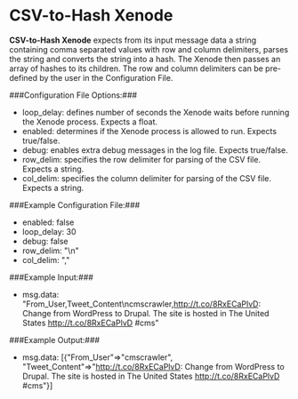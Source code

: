 CSV-to-Hash Xenode
==================

**CSV-to-Hash Xenode** expects from its input message data a string containing comma separated values with row and column delimiters, parses the string and converts the string into a hash. The Xenode then passes an array of hashes to its children. The row and column delimiters can be pre-defined by the user in the Configuration File.

###Configuration File Options:###
* loop_delay: defines number of seconds the Xenode waits before running the Xenode process. Expects a float. 
* enabled: determines if the Xenode process is allowed to run. Expects true/false.
* debug: enables extra debug messages in the log file. Expects true/false.
* row_delim: specifies the row delimiter for parsing of the CSV file. Expects a string.
* col_delim: specifies the column delimiter for parsing of the CSV file. Expects a string.

###Example Configuration File:###
* enabled: false
* loop_delay: 30
* debug: false
* row_delim: "\n"
* col_delim: ","

###Example Input:###
* msg.data: "From_User,Tweet_Content\ncmscrawler,http://t.co/8RxECaPlvD: Change from WordPress to Drupal. The site is hosted in The United States http://t.co/8RxECaPlvD #cms"

###Example Output:###
* msg.data:  [{"From_User"=>"cmscrawler", "Tweet_Content"=>"http://t.co/8RxECaPlvD: Change from WordPress to Drupal. The site is hosted in The United States http://t.co/8RxECaPlvD #cms"}]
